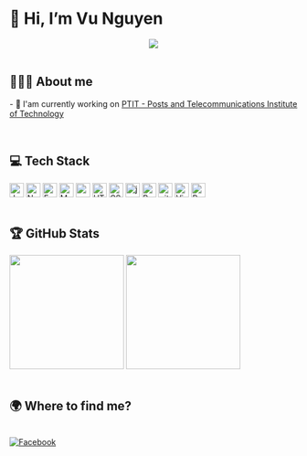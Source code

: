 <div class="header">
    <h1>👋 Hi, I’m Vu Nguyen </h1>
    <div align="center">
        <img src="https://c.tenor.com/2uyENRmiUt0AAAAC/coding.gif"/>
    </div>
</div>
<br>

<div class="aboutme">
    <h2> 👨🏽‍💻 About me </h2>
    <p>
    - 🏫 I'am currently working on <a href="https://portal.ptit.edu.vn/">PTIT - Posts and Telecommunications Institute of Technology</a>
    </p>
</div>
<br>

<div class="Techstack">
    <h2> 💻 Tech Stack</h2>
    <span>
        <img
            src="https://img.shields.io/badge/JavaScript-F7DF1E?style=for-the-badge&logo=javascript&logoColor=black"
            alt="JavaScript logo"
            title="JavaScript"
            height="25"/>
    </span>
    <span>
        <img
            src="https://img.shields.io/badge/Node.js-43853D?style=for-the-badge&logo=node.js&logoColor=white"
            alt="Node.js logo"
            title="Node.js"
            height="25"/>
    </span>
    <span>
        <img
            src="https://img.shields.io/badge/Express.js-404D59?style=for-the-badge"
            alt="Express.js logo"
            title="Express.js"
            height="25"/>
    </span>
    <span>
        <img
            src="https://img.shields.io/badge/MongoDB-4EA94B?style=for-the-badge&logo=mongodb&logoColor=white"
            alt="MongoDB logo"
            title="MongoDB"
            height="25"/>
    </span>
    <span>
        <img
            src="https://img.shields.io/badge/MySQL-005C84?style=for-the-badge&logo=mysql&logoColor=white"
            alt="mysql logo"
            title="Mysql"
            height="25"/>
    </span>
    <span>
        <img
            src="https://img.shields.io/badge/HTML5-E34F26?style=for-the-badge&logo=html5&logoColor=white"
            alt="HTML5 logo"
            title="HTML5"
            height="25"/>
    </span>
    <span>
        <img
            src="https://img.shields.io/badge/CSS3-1572B6?style=for-the-badge&logo=css3&logoColor=white"
            alt="CSS3 logo"
            title="CSS3"
            height="25"/>
    </span>
    <span>
        <img
            src="https://img.shields.io/badge/Java-ED8B00?style=for-the-badge&logo=java&logoColor=white"
            alt="java logo"
            title="java"
            height="25"/>
    </span>
    <span>
        <img
            src="https://img.shields.io/badge/Bootstrap-563D7C?style=for-the-badge&logo=bootstrap&logoColor=white"
            alt="Bootstrap logo"
            title="Bootstrap"
            height="25"/>
    </span>
    <span>
        <img
            src="https://img.shields.io/badge/GitHub-100000?style=for-the-badge&logo=github&logoColor=white"
            alt="git logo"
            title="git"
            height="25"/>
    </span>
    <span>
        <img
            src="https://img.shields.io/badge/Visual_Studio_Code-0078D4?style=for-the-badge&logo=visual%20studio%20code&logoColor=white"
            alt="Visual Studio Code logo"
            title="Visual Studio Code"
            height="25"/>
    </span>
    <span>
        <img
            src="https://img.shields.io/badge/Python-3776AB?style=for-the-badge&logo=python&logoColor=white"
            alt="Python logo"
            title="Python"
            height="25"/>
    </span>
</div>
<br>

<div class="githubstats">
    <h2>️🏆 GitHub Stats</h2>
        <img
            height="200"
            src="https://github-readme-stats.vercel.app/api?username=nguyen227&show_icons=true&theme=react&border_color=61dafb&hide_border=true"/>
        <img
            height="200"
            src="https://github-readme-stats.vercel.app/api/top-langs/?username=nguyen227&hide=c%23,powershell,Mathematica,Ruby,Objective-C,Objective-C%2b%2b,Cuda&title_color=61dafb&text_color=ffffff&icon_color=61dafb&bg_color=20232a&langs_count=8&layout=compact&border_color=61dafb&hide_border=true"/>
</div>
<br>

<div class="wheretofindme">
    <h2>🌍 Where to find me?</h2>
    <br>
    <a href="https://www.facebook.com/vunguyen.2702">
        <img src="https://img.shields.io/badge/Facebook-1877F2?style=for-the-badge&logo=facebook&logoColor=white"
            alt="Facebook"/>
    </a>
</div>

